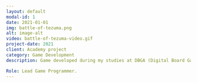 ```yaml
---
layout: default
modal-id: 1
date: 2021-01-01
img: battle-of-tezuma.png
alt: image-alt
video: battle-of-tezuma-video.gif
project-date: 2021
client: Academy project
category: Game Development
description: Game developed during my studies at DBGA (Digital Board Game Academy). It's an RTS game with auto-battler elements. The players will build their deck with their favourite units to battle for the control of the City of Tezuma in short 1v1 battles. The main objective of the game is to defeat the opponent by building an unstoppable formation with the best units and claim victory for yourself. Counterplay and strategic thinking will be greatly rewarded.

Role: Lead Game Programmer.
---
```

